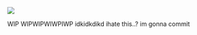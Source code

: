  ![](https://files.catbox.moe/hfi4io.jpg)



   
 WIP WIPWIPWIWPIWP idkidkdikd ihate this..? im gonna commit

